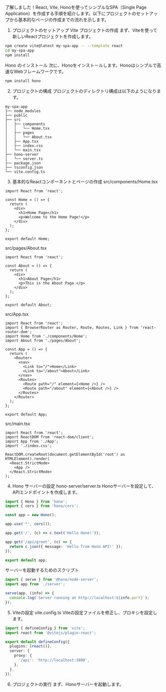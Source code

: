 了解しました！React, Vite, Honoを使ってシンプルなSPA（Single Page Application）を作成する手順を紹介します。以下にプロジェクトのセットアップから基本的なページの作成までの流れを示します。
1. プロジェクトのセットアップ
Vite プロジェクトの作成
まず、Viteを使って新しいReactプロジェクトを作成します。

```sh
npm create vite@latest my-spa-app -- --template react
cd my-spa-app
npm install
```

Hono のインストール
次に、Honoをインストールします。Honoはシンプルで高速なWebフレームワークです。

```sh
npm install hono
```

2. プロジェクトの構成
プロジェクトのディレクトリ構成は以下のようになります。

```arduino
my-spa-app
├── node_modules
├── public
├── src
│   ├── components
│   │   └── Home.tsx
│   ├── pages
│   │   └── About.tsx
│   ├── App.tsx
│   ├── index.css
│   └── main.tsx
├── hono-server
│   └── server.ts
├── package.json
├── tsconfig.json
└── vite.config.ts
```

3. 基本的なReactコンポーネントとページの作成
src/components/Home.tsx

```tsx
import React from 'react';

const Home = () => {
  return (
    <div>
      <h1>Home Page</h1>
      <p>Welcome to the Home Page!</p>
    </div>
  );
};

export default Home;
```

src/pages/About.tsx

```tsx
import React from 'react';

const About = () => {
  return (
    <div>
      <h1>About Page</h1>
      <p>This is the About Page.</p>
    </div>
  );
};

export default About;
```

src/App.tsx

```tsx
import React from 'react';
import { BrowserRouter as Router, Route, Routes, Link } from 'react-router-dom';
import Home from './components/Home';
import About from './pages/About';

const App = () => {
  return (
    <Router>
      <nav>
        <Link to="/">Home</Link>
        <Link to="/about">About</Link>
      </nav>
      <Routes>
        <Route path="/" element={<Home />} />
        <Route path="/about" element={<About />} />
      </Routes>
    </Router>
  );
};

export default App;
```

src/main.tsx

```tsx
import React from 'react';
import ReactDOM from 'react-dom/client';
import App from './App';
import './index.css';

ReactDOM.createRoot(document.getElementById('root') as HTMLElement).render(
  <React.StrictMode>
    <App />
  </React.StrictMode>
);
```

4. Hono サーバーの設定
hono-server/server.ts
Honoサーバーを設定して、APIエンドポイントを作成します。

```ts
import { Hono } from 'hono';
import { cors } from 'hono/cors';

const app = new Hono();

app.use('*', cors());

app.get('/', (c) => c.text('Hello Hono!'));

app.get('/api/greet', (c) => {
  return c.json({ message: 'Hello from Hono API!' });
});

export default app;
```

サーバーを起動するためのスクリプト

```ts
import { serve } from '@hono/node-server';
import app from './server';

serve(app, (info) => {
  console.log(`Server running at http://localhost:${info.port}`);
});
```

5. Viteの設定
vite.config.ts
Viteの設定ファイルを修正し、プロキシを設定します。

```ts
import { defineConfig } from 'vite';
import react from '@vitejs/plugin-react';

export default defineConfig({
  plugins: [react()],
  server: {
    proxy: {
      '/api': 'http://localhost:3000',
    },
  },
});
```

6. プロジェクトの実行
まず、Honoサーバーを起動します。

```sh
```

